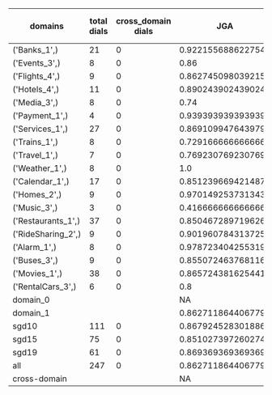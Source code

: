 | domains            |   total dials |   cross_domain dials | JGA                | RSA                | TA                 | CDTA   |   total turns |   cross-domain turns |
|--------------------|---------------|----------------------|--------------------|--------------------|--------------------|--------|---------------|----------------------|
| ('Banks_1',)       |            21 |                    0 | 0.9221556886227545 | 0.9407158836689039 | 0.8862275449101796 | NA     |           167 |                    0 |
| ('Events_3',)      |             8 |                    0 | 0.86               | 0.8942028985507247 | 0.92               | NA     |            50 |                    0 |
| ('Flights_4',)     |             9 |                    0 | 0.8627450980392157 | 0.9604166666666666 | 0.9215686274509803 | NA     |            51 |                    0 |
| ('Hotels_4',)      |            11 |                    0 | 0.8902439024390244 | 0.9800865800865803 | 0.975609756097561  | NA     |            82 |                    0 |
| ('Media_3',)       |             8 |                    0 | 0.74               | 0.8467391304347825 | 0.92               | NA     |            50 |                    0 |
| ('Payment_1',)     |             4 |                    0 | 0.9393939393939394 | 0.9722222222222222 | 0.8181818181818182 | NA     |            33 |                    0 |
| ('Services_1',)    |            27 |                    0 | 0.8691099476439791 | 0.9485714285714286 | 0.9528795811518325 | NA     |           191 |                    0 |
| ('Trains_1',)      |             8 |                    0 | 0.7291666666666666 | 0.9237037037037036 | 0.8958333333333334 | NA     |            48 |                    0 |
| ('Travel_1',)      |             7 |                    0 | 0.7692307692307693 | 0.8425925925925927 | 0.8717948717948718 | NA     |            39 |                    0 |
| ('Weather_1',)     |             8 |                    0 | 1.0                | 1.0                | 1.0                | NA     |            31 |                    0 |
| ('Calendar_1',)    |            17 |                    0 | 0.8512396694214877 | 0.948948948948949  | 0.9504132231404959 | NA     |           121 |                    0 |
| ('Homes_2',)       |             9 |                    0 | 0.9701492537313433 | 0.9939890710382514 | 0.9850746268656716 | NA     |            67 |                    0 |
| ('Music_3',)       |             3 |                    0 | 0.4166666666666667 | 0.6283333333333333 | 0.75               | NA     |            24 |                    0 |
| ('Restaurants_1',) |            37 |                    0 | 0.8504672897196262 | 0.950369047619048  | 0.9376947040498442 | NA     |           321 |                    0 |
| ('RideSharing_2',) |             9 |                    0 | 0.9019607843137255 | 0.9645390070921986 | 0.9803921568627451 | NA     |            51 |                    0 |
| ('Alarm_1',)       |             8 |                    0 | 0.9787234042553191 | 0.9852941176470589 | 0.9787234042553191 | NA     |            47 |                    0 |
| ('Buses_3',)       |             9 |                    0 | 0.855072463768116  | 0.9736199952617863 | 0.9130434782608695 | NA     |            69 |                    0 |
| ('Movies_1',)      |            38 |                    0 | 0.8657243816254417 | 0.9553504043126687 | 0.9187279151943463 | NA     |           283 |                    0 |
| ('RentalCars_3',)  |             6 |                    0 | 0.8                | 0.9264119601328904 | 0.8888888888888888 | NA     |            45 |                    0 |
| domain_0           |               |                      | NA                 | NA                 | NA                 | NA     |             0 |                    0 |
| domain_1           |               |                      | 0.8627118644067797 | 0.9444823530555313 | 0.9282485875706215 | NA     |          1770 |                    0 |
| sgd10              |           111 |                    0 | 0.8679245283018868 | 0.9366805700382346 | 0.921832884097035  | NA     |           742 |                    0 |
| sgd15              |            75 |                    0 | 0.851027397260274  | 0.9442994080749184 | 0.9417808219178082 | NA     |           584 |                    0 |
| sgd19              |            61 |                    0 | 0.8693693693693694 | 0.9577900027166527 | 0.9211711711711712 | NA     |           444 |                    0 |
| all                |           247 |                    0 | 0.8627118644067797 | 0.9444823530555313 | 0.9282485875706215 | NA     |          1770 |                    0 |
| cross-domain       |               |                      | NA                 | NA                 | NA                 | NA     |             0 |                    0 |
